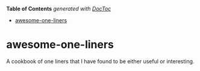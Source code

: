 <!-- START doctoc generated TOC please keep comment here to allow auto update -->
<!-- DON'T EDIT THIS SECTION, INSTEAD RE-RUN doctoc TO UPDATE -->
**Table of Contents**  *generated with [DocToc](https://github.com/thlorenz/doctoc)*

- [awesome-one-liners](#awesome-one-liners)

<!-- END doctoc generated TOC please keep comment here to allow auto update -->

# awesome-one-liners
A cookbook of one liners that I have found to be either useful or interesting.
